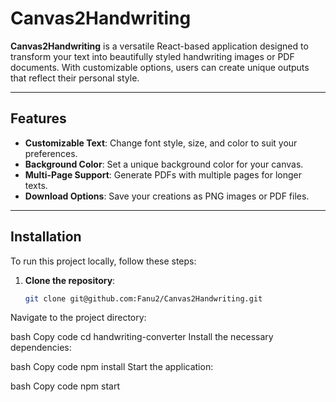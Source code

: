 # Canvas2Handwriting

**Canvas2Handwriting** is a versatile React-based application designed to transform your text into beautifully styled handwriting images or PDF documents. With customizable options, users can create unique outputs that reflect their personal style.

---

## Features

- **Customizable Text**: Change font style, size, and color to suit your preferences.
- **Background Color**: Set a unique background color for your canvas.
- **Multi-Page Support**: Generate PDFs with multiple pages for longer texts.
- **Download Options**: Save your creations as PNG images or PDF files.

---

## Installation

To run this project locally, follow these steps:

1. **Clone the repository**:
   ```bash
   git clone git@github.com:Fanu2/Canvas2Handwriting.git
Navigate to the project directory:

bash
Copy code
cd handwriting-converter
Install the necessary dependencies:

bash
Copy code
npm install
Start the application:

bash
Copy code
npm start
